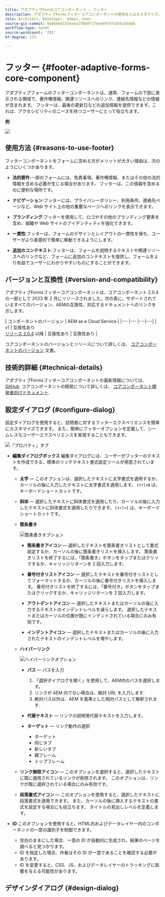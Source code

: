 ```yaml
---
title: アダプティブFormsコアコンポーネント — フッター
description: アダプティブFormsフッターコアコンポーネントの使用またはカスタマイズ。
role: Architect, Developer, Admin, User
source-git-commit: 9a8b8661554eea2f669f17bee89f97165bcb58db
workflow-type: tm+mt
source-wordcount: '751'
ht-degree: 17%

---
```



# フッター {#footer-adaptive-forms-core-component}

アダプティブフォームのフッターコンポーネントは、通常、フォームの下部に表示される領域で、著作権情報、関連リソースへのリンク、連絡先情報などの情報が含まれます。 フッターは、最後の更新日などの追加情報を提供できます。これは、アクセシビリティのニーズを持つユーザーにとって役立ちます。

**例**

![](/help/adaptive-forms/assets/footer.png)

## 使用方法 {#reasons-to-use-footer}

フッターコンポーネントをフォームに含める方がメリットが大きい理由は、次のようにいくつかあります。

* **法的要件**:一部のフォームには、免責事項、著作権情報、またはその他の法的情報を含める必要が生じる場合があります。 フッターは、この情報を含めるのに便利な場所です。

* **ナビゲーション**:フッターには、プライバシーポリシー、利用条件、連絡先ページなど、Web サイト上の他の重要なページへのリンクを表示できます。

* **ブランディング**:フッターを使用して、ロゴやその他のブランディング要素を含め、組織や Web サイトのアイデンティティを強化できます。

* **一貫性**:フッターは、フォームのデザインとレイアウトの一貫性を保ち、ユーザーがより直感的で簡単に移動できるようにします。

* **追加のコンテキスト**:フッターは、フォームを説明するテキストや関連リソースへのリンクなど、フォームに追加のコンテキストを提供し、フォームをより有益でユーザーにわかりやすいものにすることができます。

## バージョンと互換性 {#version-and-compatibility}

アダプティブFormsフッターコアコンポーネントは、コアコンポーネント 2.0.4 の一部として 2023 年 2 月にリリースされました。次の表に、サポートされているすべてのバージョン、AEMの互換性、対応するドキュメントへのリンクを示します。

| コンポーネントのバージョン | AEM as a Cloud Service |
|--- |--- |---|---|
| v1 | 互換性あり<br>[リリース 2.0.4](/help/versions.md) 以降 | 互換性あり | 互換性あり |

コアコンポーネントのバージョンとリリースについて詳しくは、 [コアコンポーネントのバージョン](/help/versions.md) 文書。

<!-- ## Sample Component Output {#sample-component-output}

To experience the Accordion Component as well as see examples of its configuration options as well as HTML and JSON output, visit the [Component Library](https://adobe.com/go/aem_cmp_library_accordion). -->

## 技術的詳細 {#technical-details}

アダプティブFormsフッターコアコンポーネントの最新情報については、 [GitHub](https://github.com/adobe/aem-core-forms-components/tree/master/ui.af.apps/src/main/content/jcr_root/apps/core/fd/components/form/footer/v1/footer). コアコンポーネントの開発について詳しくは、 [コアコンポーネント開発者向けドキュメント](/help/developing/overview.md).


## 設定ダイアログ {#configure-dialog}

設定ダイアログを使用すると、訪問者に対するフッターエクスペリエンスを簡単にカスタマイズできます。 また、簡単にフッターオプションを定義して、シームレスなユーザーエクスペリエンスを実現することもできます。

![「プロパティ」タブ](/help/adaptive-forms/assets/footer_propertiestab.png)

* **編集ダイアログボックス**
編集ダイアログには、ユーザーがフッターのテキストを作成できる、標準のリッチテキスト書式設定ツールが用意されています。

   * **太字**  — このオプションは、選択したテキストに太字書式を適用するか、カーソルの後に入力したテキストに太字書式を適用します。 `Ctrl+B` は、キーボードショートカットです。

   * **斜体**  — 選択したテキストに斜体書式を適用したり、カーソルの後に入力したテキストに斜体書式を適用したりできます。 `Ctrl+I` は、キーボードショートカットです。

   * **箇条書き**

      ![箇条書きオプション](/help/adaptive-forms/assets/footer_bullet.png)

      * **箇条書きアイコン**  — 選択したテキストを箇条書きリストとして書式設定するか、カーソルの後に箇条書きリストを挿入します。 箇条書きリストを終了するには、「箇条書き」ボタンをタップまたはクリックするか、キャリッジリターンを 2 回入力します。

      * **番号付きリストアイコン**  — 選択したテキストを番号付きリストとしてフォーマットするか、カーソルの後に番号付きリストを挿入します。 番号付きリストを終了するには、「番号付き」ボタンをタップまたはクリックするか、キャリッジリターンを 2 回入力します。

      * **アウトデントアイコン**  — 選択したテキストまたはカーソルの後に入力するテキストのインデントレベルを減らします。 選択したテキストまたはカーソルの位置が既にインデントされている場合にのみ有効です。

      * **インデントアイコン**  — 選択したテキストまたはカーソルの後に入力されたテキストのインデントレベルを増やします。
   * **ハイパーリンク**

      ![ハイパーリンクオプション](/help/adaptive-forms/assets/footer_link.png)


      * **パス**  — パスを入力
         1. 「選択ダイアログを開く」を使用して、AEM内のパスを選択します。
         1. リンクが AEM 内でない場合は、絶対 URL を入力します.
         1. 絶対パス以外は、AEM を基準とした相対パスとして解釈されます.
      * **代替テキスト**  — リンクの説明用代替テキストを入力します。

      * **ターゲット**  — リンク動作の選択
         * ターゲット
         * 同じタブ
         * 新しいタブ
         * 親フレーム
         * トップフレーム
   * **リンク解除アイコン**  — このオプションを選択すると、選択したテキストに既に適用されているリンクが削除されます。 このオプションは、リンクが既に選択されている場合にのみ有効です。

   * **段落書式アイコン**  — このオプションを使用すると、選択したテキストに段落書式を適用できます。 また、カーソルの後に挿入するテキストの書式を設定する場合にも役立ちます。 タイトルの見出しレベルを定義します。



* **ID**
このオプションを使用すると、HTML内およびデータレイヤー内のコンポーネントの一意の識別子を制御できます。

   * 空白のままにした場合、一意の ID が自動的に生成され、結果のページを調べると見つかります。
   * ID を指定した場合、作者はその ID が一意であることを確認する必要があります。
   * ID を変更すると、CSS、JS、およびデータレイヤーのトラッキングに影響を与える可能性があります。

## デザインダイアログ {#design-dialog}



